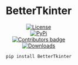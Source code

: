 <div align="center">
  
# BetterTkinter

[![License](https://img.shields.io/badge/License-MIT-blue)](https://github.com/D-I-Projects/BetterTkinter#license)  
[![PyPi](https://img.shields.io/badge/PyPi%20Link-FFFF00)](https://pypi.org/project/BetterTkinter/)  
<a href="https://github.com/D-I-Projects/BetterTkinter/blob/master/CONTRIBUTING.md"> 
<img src="https://img.shields.io/github/contributors-anon/D-I-Projects/BetterTkinter" alt="Contributors badge" />
</a>  
[![Downloads](https://static.pepy.tech/badge/BetterTkinter)](https://pepy.tech/project/BetterTkinter)

```pip install BetterTkinter``` 

</div>